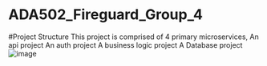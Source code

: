 # ADA502_Fireguard_Group_4

#Project Structure
This project is comprised of 4 primary microservices, 
  An api project
  An auth project
  A business logic project
  A Database project
![image](https://github.com/user-attachments/assets/42c0afe2-7434-40c5-97c0-7dc7eaeeb512)
